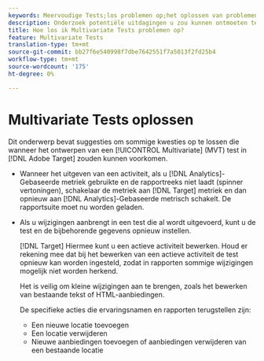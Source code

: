 ```yaml
---
keywords: Meervoudige Tests;los problemen op;het oplossen van problemen;mvt
description: Onderzoek potentiële uitdagingen u zou kunnen ontmoeten terwijl het gebruiken van de Multivariate activiteiten van de Test (MVT) in Adobe Target, samen met voorgestelde oplossingen.
title: Hoe los ik Multivariate Tests problemen op?
feature: Multivariate Tests
translation-type: tm+mt
source-git-commit: bb27f6e540998f7dbe7642551f7a5013f2fd25b4
workflow-type: tm+mt
source-wordcount: '175'
ht-degree: 0%

---
```



# Multivariate Tests oplossen

Dit onderwerp bevat suggesties om sommige kwesties op te lossen die wanneer het ontwerpen van een [!UICONTROL Multivariate] (MVT) test in [!DNL Adobe Target] zouden kunnen voorkomen.

* Wanneer het uitgeven van een activiteit, als u [!DNL Analytics]-Gebaseerde metriek gebruikte en de rapportreeks niet laadt (spinner vertoningen), schakelaar de metriek aan [!DNL Target] metriek en dan opnieuw aan [!DNL Analytics]-Gebaseerde metrisch schakelt. De rapportsuite moet nu worden geladen.
* Als u wijzigingen aanbrengt in een test die al wordt uitgevoerd, kunt u de test en de bijbehorende gegevens opnieuw instellen.

   [!DNL Target] Hiermee kunt u een actieve activiteit bewerken. Houd er rekening mee dat bij het bewerken van een actieve activiteit de test opnieuw kan worden ingesteld, zodat in rapporten sommige wijzigingen mogelijk niet worden herkend.

   Het is veilig om kleine wijzigingen aan te brengen, zoals het bewerken van bestaande tekst of HTML-aanbiedingen.

   De specifieke acties die ervaringsnamen en rapporten terugstellen zijn:

   * Een nieuwe locatie toevoegen
   * Een locatie verwijderen
   * Nieuwe aanbiedingen toevoegen of aanbiedingen verwijderen van een bestaande locatie

